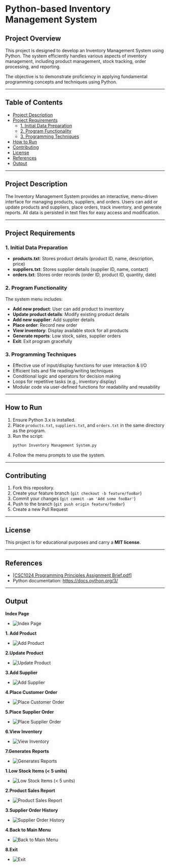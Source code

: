# Python-based Inventory Management System

## Project Overview

This project is designed to develop an Inventory Management System using Python. The system efficiently handles various aspects of inventory management, including product management, stock tracking, order processing, and reporting. 

The objective is to demonstrate proficiency in applying fundamental programming concepts and techniques using Python.

---

## Table of Contents

- [Project Description](#project-description)
- [Project Requirements](#project-requirements)
  - [1. Initial Data Preparation](#1-initial-data-preparation)
  - [2. Program Functionality](#2-program-functionality)
  - [3. Programming Techniques](#3-programming-techniques)
- [How to Run](#how-to-run)
- [Contributing](#contributing)
- [License](#license)
- [References](#references)
- [Output](#Output)

---

## Project Description

The Inventory Management System provides an interactive, menu-driven interface for managing products, suppliers, and orders. Users can add or update products and suppliers, place orders, track inventory, and generate reports. All data is persisted in text files for easy access and modification.

---

## Project Requirements

### 1. Initial Data Preparation

- **products.txt**: Stores product details (product ID, name, description, price)
- **suppliers.txt**: Stores supplier details (supplier ID, name, contact)
- **orders.txt**: Stores order records (order ID, product ID, quantity, date)

### 2. Program Functionality

The system menu includes:

- **Add new product**: User can add product to inventory
- **Update product details**: Modify existing product details
- **Add new supplier**: Add supplier details
- **Place order**: Record new order
- **View inventory**: Display available stock for all products
- **Generate reports**: Low stock, sales, supplier orders
- **Exit**: Exit program gracefully

### 3. Programming Techniques

- Effective use of input/display functions for user interaction & I/O
- Efficient lists and file reading/writing techniques
- Conditional logic and operators for decision making
- Loops for repetitive tasks (e.g., inventory display)
- Modular code via user-defined functions for readability and reusability

---

## How to Run

1. Ensure Python 3.x is installed.
2. Place `products.txt`, `suppliers.txt`, and `orders.txt` in the same directory as the program.
3. Run the script:
   ```bash
   python Inventory Management System.py
   ```
4. Follow the menu prompts to use the system.

---

## Contributing

1. Fork this repository.
2. Create your feature branch (`git checkout -b feature/fooBar`)
3. Commit your changes (`git commit -am 'Add some fooBar'`)
4. Push to the branch (`git push origin feature/fooBar`)
5. Create a new Pull Request

---

## License

This project is for educational purposes and  carry a **MIT license**.

---

## References

- [[CSC1024 Programming Principles Assignment Brief.pdf](https://github.com/Qiyou0103/inventory-management-system/blob/20147f591e4b5e226058217a36a628308425b6a5/CSC1024%20Programming%20Principles%20Assignment%20Brief.pdf)]
- Python documentation: https://docs.python.org/3/

---

## Output

**Index Page**
- ![Index Page](output/image.png)

**1. Add Product**
- ![Add Product](output/image-1.png)

**2.Update Product**
- ![Update Product](output/image-2.png)

**3.Add Supplier**
- ![Add Supplier](output/image-3.png)

**4.Place Customer Order**
- ![Place Customer Order](output/image-4.png)

**5.Place Supplier Order**
- ![Place Supplier Order](output/image-5.png)

**6.View Inventory**
- ![View Inventory](output/image-6.png)

**7.Generates Reports**
- ![Generates Reports](output/image-7.png)

 **1.Low Stock Items (< 5 units)**
   - ![Low Stock Items (< 5 units)](output/image-8.png)

  **2.Product Sales Report**
   - ![Product Sales Report](output/image-9.png)

  **3.Supplier Order History**
   - ![Supplier Order History](output/image-10.png)
 
  **4.Back to Main Menu**
   - ![Back to Main Menu](output/image-11.png)

**8.Exit**
- ![Exit](output/image-12.png) 




